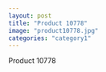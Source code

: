 ```yaml
---
layout: post
title: "Product 10778"
image: "product10778.jpg"
categories: "category1"
---
```

Product 10778
